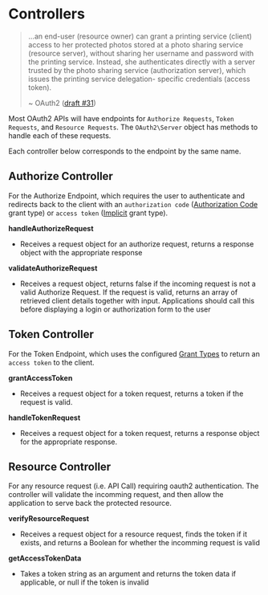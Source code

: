 # Controllers

> ...an end-user (resource owner) can grant a printing
> service (client) access to her protected photos stored at a photo
> sharing service (resource server), without sharing her username and
> password with the printing service.  Instead, she authenticates
> directly with a server trusted by the photo sharing service
> (authorization server), which issues the printing service delegation-
> specific credentials (access token).
>
>   ~ OAuth2 ([draft #31](http://tools.ietf.org/html/rfc6749#section-1))

Most OAuth2 APIs will have endpoints for `Authorize Requests`, `Token Requests`, and `Resource Requests`.  The `OAuth2\Server` object has methods to handle each of these requests.

Each controller below corresponds to the endpoint by the same name.

## Authorize Controller

For the Authorize Endpoint, which requires the user to authenticate and redirects back to the client with an `authorization code` ([Authorization Code](../../grant-types/authorization-code) grant type)
or `access token` ([Implicit](../../grant-types/implicit) grant type).

**handleAuthorizeRequest**

  * Receives a request object for an authorize request, returns a response object with the appropriate response

**validateAuthorizeRequest**

  * Receives a request object, returns false if the incoming request is not a valid Authorize Request. If the request
is valid, returns an array of retrieved client details together with input.
Applications should call this before displaying a login or authorization form to the user

## Token Controller

For the Token Endpoint, which uses the configured [Grant Types](../grant-types) to return  an `access token`
to the client.

**grantAccessToken**

  * Receives a request object for a token request, returns a token if the request is valid.

**handleTokenRequest**

  * Receives a request object for a token request, returns a response object for the appropriate response.

## Resource Controller

For any resource request (i.e. API Call) requiring oauth2 authentication.  The controller will validate the
incomming request, and then allow the application to serve back the protected resource.

**verifyResourceRequest**

  * Receives a request object for a resource request, finds the token if it exists, and returns a Boolean for whether
the incomming request is valid

**getAccessTokenData**

  * Takes a token string as an argument and returns the token data if applicable, or null if the token is invalid
